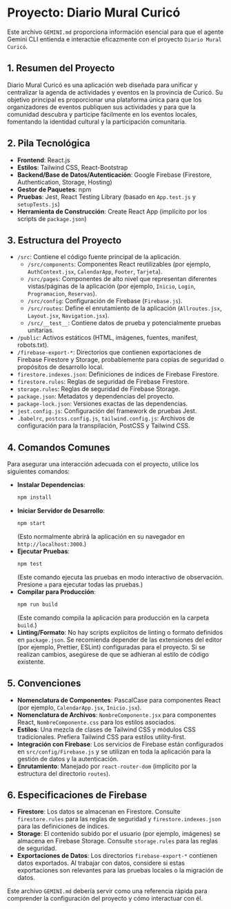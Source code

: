 # Proyecto: Diario Mural Curicó

Este archivo `GEMINI.md` proporciona información esencial para que el agente Gemini CLI entienda e interactúe eficazmente con el proyecto `Diario Mural Curicó`.

## 1. Resumen del Proyecto

Diario Mural Curicó es una aplicación web diseñada para unificar y centralizar la agenda de actividades y eventos en la provincia de Curicó. Su objetivo principal es proporcionar una plataforma única para que los organizadores de eventos publiquen sus actividades y para que la comunidad descubra y participe fácilmente en los eventos locales, fomentando la identidad cultural y la participación comunitaria.

## 2. Pila Tecnológica

*   **Frontend**: React.js
*   **Estilos**: Tailwind CSS, React-Bootstrap
*   **Backend/Base de Datos/Autenticación**: Google Firebase (Firestore, Authentication, Storage, Hosting)
*   **Gestor de Paquetes**: npm
*   **Pruebas**: Jest, React Testing Library (basado en `App.test.js` y `setupTests.js`)
*   **Herramienta de Construcción**: Create React App (implícito por los scripts de `package.json`)

## 3. Estructura del Proyecto

*   `/src`: Contiene el código fuente principal de la aplicación.
    *   `/src/components`: Componentes React reutilizables (por ejemplo, `AuthContext.jsx`, `CalendarApp`, `Footer`, `Tarjeta`).
    *   `/src/pages`: Componentes de alto nivel que representan diferentes vistas/páginas de la aplicación (por ejemplo, `Inicio`, `Login`, `Programacion`, `Reservas`).
    *   `/src/config`: Configuración de Firebase (`Firebase.js`).
    *   `/src/routes`: Define el enrutamiento de la aplicación (`Allroutes.jsx`, `Layout.jsx`, `Navigation.jsx`).
    *   `/src/__test__`: Contiene datos de prueba y potencialmente pruebas unitarias.
*   `/public`: Activos estáticos (HTML, imágenes, fuentes, manifest, robots.txt).
*   `/firebase-export-*`: Directorios que contienen exportaciones de Firebase Firestore y Storage, probablemente para copias de seguridad o propósitos de desarrollo local.
*   `firestore.indexes.json`: Definiciones de índices de Firebase Firestore.
*   `firestore.rules`: Reglas de seguridad de Firebase Firestore.
*   `storage.rules`: Reglas de seguridad de Firebase Storage.
*   `package.json`: Metadatos y dependencias del proyecto.
*   `package-lock.json`: Versiones exactas de las dependencias.
*   `jest.config.js`: Configuración del framework de pruebas Jest.
*   `.babelrc`, `postcss.config.js`, `tailwind.config.js`: Archivos de configuración para la transpilación, PostCSS y Tailwind CSS.

## 4. Comandos Comunes

Para asegurar una interacción adecuada con el proyecto, utilice los siguientes comandos:

*   **Instalar Dependencias**:
    ```bash
    npm install
    ```
*   **Iniciar Servidor de Desarrollo**:
    ```bash
    npm start
    ```
    (Esto normalmente abrirá la aplicación en su navegador en `http://localhost:3000`.)
*   **Ejecutar Pruebas**:
    ```bash
    npm test
    ```
    (Este comando ejecuta las pruebas en modo interactivo de observación. Presione `a` para ejecutar todas las pruebas.)
*   **Compilar para Producción**:
    ```bash
    npm run build
    ```
    (Este comando compila la aplicación para producción en la carpeta `build`.)
*   **Linting/Formato**:
    No hay scripts explícitos de linting o formato definidos en `package.json`. Se recomienda depender de las extensiones del editor (por ejemplo, Prettier, ESLint) configuradas para el proyecto. Si se realizan cambios, asegúrese de que se adhieran al estilo de código existente.

## 5. Convenciones

*   **Nomenclatura de Componentes**: PascalCase para componentes React (por ejemplo, `CalendarApp.jsx`, `Inicio.jsx`).
*   **Nomenclatura de Archivos**: `NombreComponente.jsx` para componentes React, `NombreComponente.css` para los estilos asociados.
*   **Estilos**: Una mezcla de clases de Tailwind CSS y módulos CSS tradicionales. Prefiera Tailwind CSS para estilos utility-first.
*   **Integración con Firebase**: Los servicios de Firebase están configurados en `src/config/Firebase.js` y se utilizan en toda la aplicación para la gestión de datos y la autenticación.
*   **Enrutamiento**: Manejado por `react-router-dom` (implícito por la estructura del directorio `routes`).

## 6. Especificaciones de Firebase

*   **Firestore**: Los datos se almacenan en Firestore. Consulte `firestore.rules` para las reglas de seguridad y `firestore.indexes.json` para las definiciones de índices.
*   **Storage**: El contenido subido por el usuario (por ejemplo, imágenes) se almacena en Firebase Storage. Consulte `storage.rules` para las reglas de seguridad.
*   **Exportaciones de Datos**: Los directorios `firebase-export-*` contienen datos exportados. Al trabajar con datos, considere si estas exportaciones son relevantes para las pruebas locales o la migración de datos.

Este archivo `GEMINI.md` debería servir como una referencia rápida para comprender la configuración del proyecto y cómo interactuar con él.
